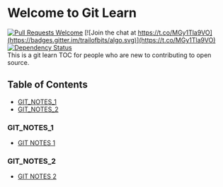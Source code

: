 # Welcome to Git Learn   

[![Pull Requests Welcome](https://img.shields.io/badge/PRs-welcome-brightgreen.svg?style=flat)](http://makeapullrequest.com)  [![Join the chat at https://t.co/MGy1Tla9VO](https://badges.gitter.im/trailofbits/algo.svg)](https://t.co/MGy1Tla9VO) [![Dependency Status](https://gemnasium.com/badges/github.com/magicansk/LEARN_Git.svg)](https://gemnasium.com/github.com/magicansk/LEARN_Git)  
This is a git learn TOC for people who are new to contributing to open source. 

## Table of Contents  
- [GIT_NOTES_1](#git-notes-1)
- [GIT_NOTES_2](#git-notes-2)  
### GIT_NOTES_1  
- [GIT NOTES 1](https://magicansk.github.io/LEARN_Git/GIT_NOTES_1)  
### GIT_NOTES_2  
- [GIT NOTES 2](https://magicansk.github.io/LEARN_Git/GIT_NOTES_2)  


